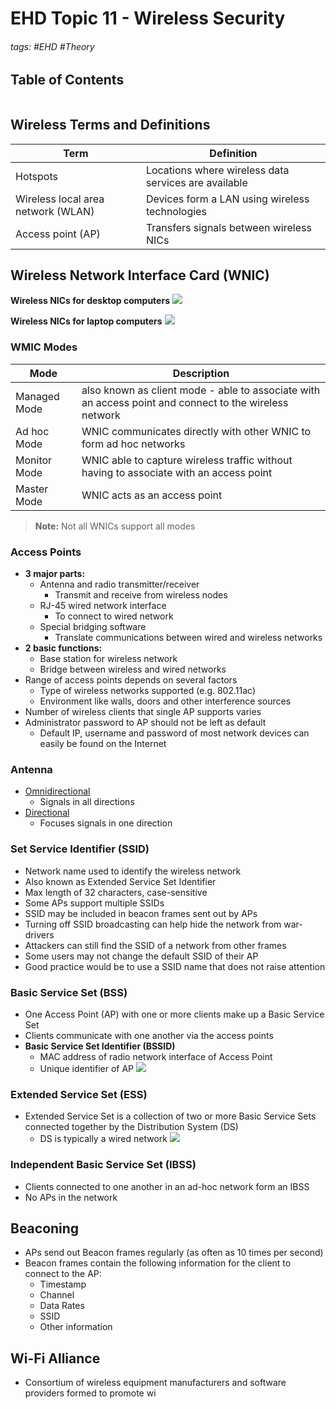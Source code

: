 # EHD Topic 11 - Wireless Security

###### tags: #EHD #Theory 

## Table of Contents
```toc
```

## Wireless Terms and Definitions
| Term                               | Definition                                           |
| ---------------------------------- | ---------------------------------------------------- |
| Hotspots                           | Locations where wireless data services are available |
| Wireless local area network (WLAN) | Devices form a LAN using wireless technologies       |
| Access point (AP)                  | Transfers signals between wireless NICs              |

## Wireless Network Interface Card (WNIC)
**Wireless NICs for desktop computers**
![](https://i.imgur.com/EkOR3nO.png)

**Wireless NICs for laptop computers**
![](https://i.imgur.com/8T2pRlg.png)

### WMIC Modes
| Mode         | Description                                                                                            |
| ------------ | ------------------------------------------------------------------------------------------------------ |
| Managed Mode | also known as client mode - able to associate with an access point and connect to the wireless network |
| Ad hoc Mode  | WNIC communicates directly with other WNIC to form ad hoc networks                                     |
| Monitor Mode | WNIC able to capture wireless traffic without having to associate with an access point                 |
| Master Mode  | WNIC acts as an access point                                                                           |

>**Note:** Not all WNICs support all modes

### Access Points
- **3 major parts:**
	- Antenna and radio transmitter/receiver
		- Transmit and receive from wireless nodes
	- RJ-45 wired network interface
		- To connect to wired network
	- Special bridging software
		- Translate communications between wired and wireless networks
- **2 basic functions:**
	- Base station for wireless network
	- Bridge between wireless and wired networks
- Range of access points depends on several factors
	- Type of wireless networks supported (e.g. 802.11ac)
	- Environment like walls, doors and other interference sources
- Number of wireless clients that single AP supports varies
- Administrator password to AP should not be left as default
	- Default IP, username and password of most network devices can easily be found on the Internet

### Antenna
- <u>Omnidirectional</u>
	- Signals in all directions
- <u>Directional</u>
	- Focuses signals in one direction

### Set Service Identifier (SSID)
- Network name used to identify the wireless network
- Also known as Extended Service Set Identifier
- Max length of 32 characters, case-sensitive
- Some APs support multiple SSIDs
- SSID may be included in beacon frames sent out by APs
- Turning off SSID broadcasting can help hide the network from war-drivers
- Attackers can still find the SSID of a network from other frames
- Some users may not change the default SSID of their AP
- Good practice would be to use a SSID name that does not raise attention

### Basic Service Set (BSS)
- One Access Point (AP) with one or more clients make up a Basic Service Set
- Clients communicate with one another via the access points
- **Basic Service Set Identifier (BSSID)**
	- MAC address of radio network interface of Access Point
	- Unique identifier of AP
![](https://i.imgur.com/7DXZ92b.png)

### Extended Service Set (ESS)
- Extended Service Set is a collection of two or more Basic Service Sets connected together by the Distribution System (DS)
	- DS is typically a wired network
![](https://i.imgur.com/O9VeV7D.png)


### Independent Basic Service Set (IBSS)
- Clients connected to one another in an ad-hoc network form an IBSS
- No APs in the network

## Beaconing
- APs send out Beacon frames regularly (as often as 10 times per second)
- Beacon frames contain the following information for the client to connect to the AP:
	- Timestamp
	- Channel
	- Data Rates
	- SSID
	- Other information

## Wi-Fi Alliance
- Consortium of wireless equipment manufacturers and software providers formed to promote wi